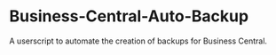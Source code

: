 # Business-Central-Auto-Backup
A userscript to automate the creation of backups for Business Central.
